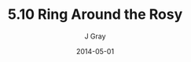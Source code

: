 ---
title: '5.10 Ring Around the Rosy'
alt: 'Mysteries of the Arcana'
date: '2014-05-01'
author: 'J Gray'
artist: 'Keira'
chapter: '5 Inn Trouble'
filler: false
---